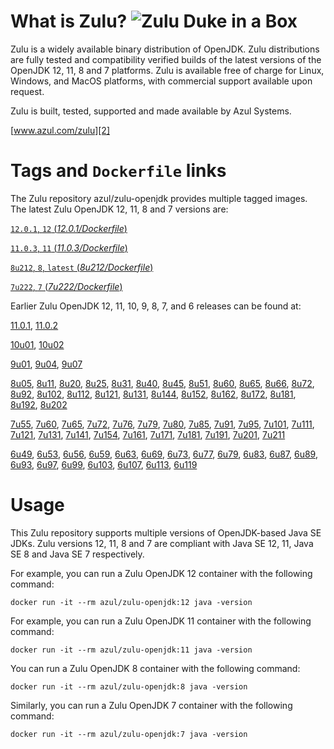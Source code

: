What is Zulu? ![Zulu Duke in a Box][1]
======================================

Zulu is a widely available binary distribution of OpenJDK. Zulu distributions are fully tested and compatibility verified builds of the latest versions of the OpenJDK 12, 11, 8 and 7 platforms. Zulu is available free of charge for Linux, Windows, and MacOS platforms, with commercial support available upon request.

Zulu is built, tested, supported and made available by Azul Systems.

[www.azul.com/zulu][2]

Tags and `Dockerfile` links
===========================

The Zulu repository azul/zulu-openjdk provides multiple tagged images. The latest Zulu OpenJDK 12, 11, 8 and 7 versions are:

[`12.0.1`, `12` (*12.0.1/Dockerfile*)][85]

[`11.0.3`, `11` (*11.0.3/Dockerfile*)][82]

[`8u212`, `8`, `latest` (*8u212/Dockerfile*)][52]

[`7u222`, `7` (*7u222/Dockerfile*)][29]

Earlier Zulu OpenJDK 12, 11, 10, 9, 8, 7, and 6 releases can be found at:



[11.0.1][83], [11.0.2][84]

[10u01][80], [10u02][81]

[9u01][77], [9u04][78], [9u07][79]

[8u05][53], [8u11][54], [8u20][55], [8u25][56], [8u31][57], [8u40][58], [8u45][59], [8u51][60], [8u60][61], [8u65][62], [8u66][63], [8u72][64], [8u92][65], [8u102][66], [8u112][67], [8u121][68], [8u131][69], [8u144][70], [8u152][71], [8u162][72], [8u172][73], [8u181][74], [8u192][75], [8u202][76]

[7u55][30], [7u60][31], [7u65][32], [7u72][33], [7u76][34], [7u79][35], [7u80][36], [7u85][37], [7u91][38], [7u95][39], [7u101][40], [7u111][41], [7u121][42], [7u131][43], [7u141][44], [7u154][45], [7u161][46], [7u171][47], [7u181][48], [7u191][49], [7u201][50], [7u211][51]

[6u49][10], [6u53][11], [6u56][12], [6u59][13], [6u63][14], [6u69][15], [6u73][16], [6u77][17], [6u79][18], [6u83][19], [6u87][20], [6u89][21], [6u93][22], [6u97][23], [6u99][24], [6u103][25], [6u107][26], [6u113][27], [6u119][28]

Usage
=====

This Zulu repository supports multiple versions of OpenJDK-based Java SE JDKs. Zulu versions 12, 11, 8 and 7 are compliant with Java SE 12, 11, Java SE 8 and Java SE 7 respectively.

For example, you can run a Zulu OpenJDK 12 container with the following command:

    docker run -it --rm azul/zulu-openjdk:12 java -version

For example, you can run a Zulu OpenJDK 11 container with the following command:

    docker run -it --rm azul/zulu-openjdk:11 java -version

You can run a Zulu OpenJDK 8 container with the following command:

    docker run -it --rm azul/zulu-openjdk:8 java -version

Similarly, you can run a Zulu OpenJDK 7 container with the following command:

    docker run -it --rm azul/zulu-openjdk:7 java -version

  [1]: https://www.azul.com/files/ZuluDocker60.gif
  [2]: http://www.azul.com/zulu
  [10]: https://github.com/zulu-openjdk/zulu-openjdk/blob/master/6u49-6.4.0.6/Dockerfile
  [11]: https://github.com/zulu-openjdk/zulu-openjdk/blob/master/6u53-6.5.0.2/Dockerfile
  [12]: https://github.com/zulu-openjdk/zulu-openjdk/blob/master/6u56-6.6.0.1/Dockerfile
  [13]: https://github.com/zulu-openjdk/zulu-openjdk/blob/master/6u59-6.7.0.2/Dockerfile
  [14]: https://github.com/zulu-openjdk/zulu-openjdk/blob/master/6u63-6.8.0.1/Dockerfile
  [15]: https://github.com/zulu-openjdk/zulu-openjdk/blob/master/6u69-6.9.0.3/Dockerfile
  [16]: https://github.com/zulu-openjdk/zulu-openjdk/blob/master/6u73-6.10.0.3/Dockerfile
  [17]: https://github.com/zulu-openjdk/zulu-openjdk/blob/master/6u77-6.11.0.2/Dockerfile
  [18]: https://github.com/zulu-openjdk/zulu-openjdk/blob/master/6u79-6.12.0.2/Dockerfile
  [19]: https://github.com/zulu-openjdk/zulu-openjdk/blob/master/6u83-6.13.0.3/Dockerfile
  [20]: https://github.com/zulu-openjdk/zulu-openjdk/blob/master/6u87-6.14.0.1/Dockerfile
  [21]: https://github.com/zulu-openjdk/zulu-openjdk/blob/master/6u89-6.15.0.1/Dockerfile
  [22]: https://github.com/zulu-openjdk/zulu-openjdk/blob/master/6u93-6.16.0.1/Dockerfile
  [23]: https://github.com/zulu-openjdk/zulu-openjdk/blob/master/6u97-6.17.0.1/Dockerfile
  [24]: https://github.com/zulu-openjdk/zulu-openjdk/blob/master/6u99-6.18.0.3/Dockerfile
  [25]: https://github.com/zulu-openjdk/zulu-openjdk/blob/master/6u103-6.19.0.1/Dockerfile
  [26]: https://github.com/zulu-openjdk/zulu-openjdk/blob/master/6u107-6.20.0.1/Dockerfile
  [27]: https://github.com/zulu-openjdk/zulu-openjdk/blob/master/6u113-6.21.0.3/Dockerfile
  [28]: https://github.com/zulu-openjdk/zulu-openjdk/blob/master/6u119-6.22.0.3/Dockerfile
  [29]: https://github.com/zulu-openjdk/zulu-openjdk/blob/master/7u222-7.29.0.5/Dockerfile
  [30]: https://github.com/zulu-openjdk/zulu-openjdk/blob/master/7u55-7.4.0.5/Dockerfile
  [31]: https://github.com/zulu-openjdk/zulu-openjdk/blob/master/7u60-7.5.0.1/Dockerfile
  [32]: https://github.com/zulu-openjdk/zulu-openjdk/blob/master/7u65-7.6.0.1/Dockerfile
  [33]: https://github.com/zulu-openjdk/zulu-openjdk/blob/master/7u72-7.7.0.1/Dockerfile
  [34]: https://github.com/zulu-openjdk/zulu-openjdk/blob/master/7u76-7.8.0.3/Dockerfile
  [35]: https://github.com/zulu-openjdk/zulu-openjdk/blob/master/7u79-7.9.0.2/Dockerfile
  [36]: https://github.com/zulu-openjdk/zulu-openjdk/blob/master/7u80-7.10.0.1/Dockerfile
  [37]: https://github.com/zulu-openjdk/zulu-openjdk/blob/master/7u85-7.11.0.3/Dockerfile
  [38]: https://github.com/zulu-openjdk/zulu-openjdk/blob/master/7u91-7.12.0.3/Dockerfile
  [39]: https://github.com/zulu-openjdk/zulu-openjdk/blob/master/7u95-7.13.0.1/Dockerfile
  [40]: https://github.com/zulu-openjdk/zulu-openjdk/blob/master/7u101-7.14.0.5/Dockerfile
  [41]: https://github.com/zulu-openjdk/zulu-openjdk/blob/master/7u111-7.15.0.1/Dockerfile
  [42]: https://github.com/zulu-openjdk/zulu-openjdk/blob/master/7u121-7.16.0.1/Dockerfile
  [43]: https://github.com/zulu-openjdk/zulu-openjdk/blob/master/7u131-7.17.0.5/Dockerfile
  [44]: https://github.com/zulu-openjdk/zulu-openjdk/blob/master/7u141-7.18.0.3/Dockerfile
  [45]: https://github.com/zulu-openjdk/zulu-openjdk/blob/master/7u154-7.20.0.3/Dockerfile
  [46]: https://github.com/zulu-openjdk/zulu-openjdk/blob/master/7u161-7.21.0.3/Dockerfile
  [47]: https://github.com/zulu-openjdk/zulu-openjdk/blob/master/7u171-7.22.0.3/Dockerfile
  [48]: https://github.com/zulu-openjdk/zulu-openjdk/blob/master/7u181-7.23.0.1/Dockerfile
  [49]: https://github.com/zulu-openjdk/zulu-openjdk/blob/master/7u191-7.24.0.1/Dockerfile
  [50]: https://github.com/zulu-openjdk/zulu-openjdk/blob/master/7u201-7.25.0.5/Dockerfile
  [51]: https://github.com/zulu-openjdk/zulu-openjdk/blob/master/7u211-7.27.0.1/Dockerfile
  [52]: https://github.com/zulu-openjdk/zulu-openjdk/blob/master/8u212-8.38.0.13/Dockerfile
  [53]: https://github.com/zulu-openjdk/zulu-openjdk/blob/master/8u05-8.1.0.6/Dockerfile
  [54]: https://github.com/zulu-openjdk/zulu-openjdk/blob/master/8u11-8.2.0.1/Dockerfile
  [55]: https://github.com/zulu-openjdk/zulu-openjdk/blob/master/8u20-8.3.0.1/Dockerfile
  [56]: https://github.com/zulu-openjdk/zulu-openjdk/blob/master/8u25-8.4.0.1/Dockerfile
  [57]: https://github.com/zulu-openjdk/zulu-openjdk/blob/master/8u31-8.5.0.1/Dockerfile
  [58]: https://github.com/zulu-openjdk/zulu-openjdk/blob/master/8u40-8.6.0.1/Dockerfile
  [59]: https://github.com/zulu-openjdk/zulu-openjdk/blob/master/8u45-8.7.0.5/Dockerfile
  [60]: https://github.com/zulu-openjdk/zulu-openjdk/blob/master/8u51-8.8.0.3/Dockerfile
  [61]: https://github.com/zulu-openjdk/zulu-openjdk/blob/master/8u60-8.9.0.4/Dockerfile
  [62]: https://github.com/zulu-openjdk/zulu-openjdk/blob/master/8u65-8.10.0.1/Dockerfile
  [63]: https://github.com/zulu-openjdk/zulu-openjdk/blob/master/8u66-8.11.0.1/Dockerfile
  [64]: https://github.com/zulu-openjdk/zulu-openjdk/blob/master/8u72-8.13.0.5/Dockerfile
  [65]: https://github.com/zulu-openjdk/zulu-openjdk/blob/master/8u92-8.15.0.1/Dockerfile
  [66]: https://github.com/zulu-openjdk/zulu-openjdk/blob/master/8u102-8.17.0.3/Dockerfile
  [67]: https://github.com/zulu-openjdk/zulu-openjdk/blob/master/8u112-8.19.0.1/Dockerfile
  [68]: https://github.com/zulu-openjdk/zulu-openjdk/blob/master/8u121-8.20.0.5/Dockerfile
  [69]: https://github.com/zulu-openjdk/zulu-openjdk/blob/master/8u131-8.21.0.1/Dockerfile
  [70]: https://github.com/zulu-openjdk/zulu-openjdk/blob/master/8u144-8.23.0.3/Dockerfile
  [71]: https://github.com/zulu-openjdk/zulu-openjdk/blob/master/8u152-8.25.0.1/Dockerfile
  [72]: https://github.com/zulu-openjdk/zulu-openjdk/blob/master/8u162-8.27.0.7/Dockerfile
  [73]: https://github.com/zulu-openjdk/zulu-openjdk/blob/master/8u172-8.30.0.1/Dockerfile
  [74]: https://github.com/zulu-openjdk/zulu-openjdk/blob/master/8u181-8.31.0.1/Dockerfile
  [75]: https://github.com/zulu-openjdk/zulu-openjdk/blob/master/8u192-8.33.0.1/Dockerfile
  [76]: https://github.com/zulu-openjdk/zulu-openjdk/blob/master/8u202-8.36.0.1/Dockerfile
  [77]: https://github.com/zulu-openjdk/zulu-openjdk/blob/master/9u01-9.0.1.3/Dockerfile
  [78]: https://github.com/zulu-openjdk/zulu-openjdk/blob/master/9u04-9.0.4.1/Dockerfile
  [79]: https://github.com/zulu-openjdk/zulu-openjdk/blob/master/9u07-9.0.7.1/Dockerfile
  [80]: https://github.com/zulu-openjdk/zulu-openjdk/blob/master/10u01-10.2/Dockerfile
  [81]: https://github.com/zulu-openjdk/zulu-openjdk/blob/master/10u02-10.3/Dockerfile
  [82]: https://github.com/zulu-openjdk/zulu-openjdk/blob/master/11.0.3-11.31/Dockerfile
  [83]: https://github.com/zulu-openjdk/zulu-openjdk/blob/master/11.0.1-11.2/Dockerfile
  [84]: https://github.com/zulu-openjdk/zulu-openjdk/blob/master/11.0.2-11.29/Dockerfile
  [85]: https://github.com/zulu-openjdk/zulu-openjdk/blob/master/12.0.1-12.2/Dockerfile
